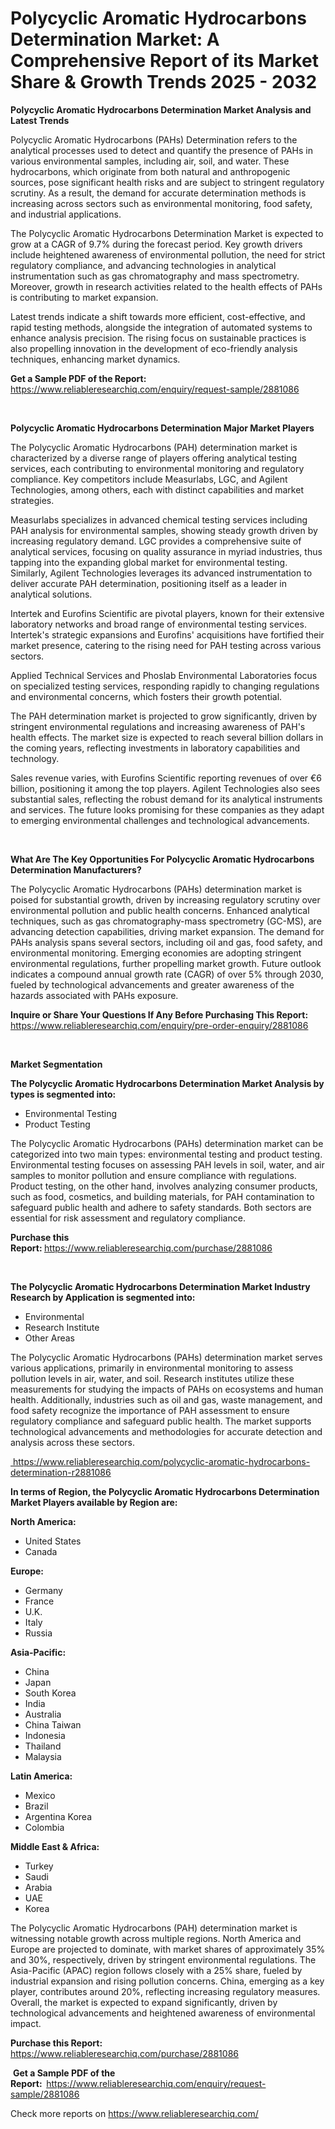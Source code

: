 <p><h1>Polycyclic Aromatic Hydrocarbons Determination Market: A Comprehensive Report of its Market Share & Growth Trends 2025 - 2032</h1></p><p><strong>Polycyclic Aromatic Hydrocarbons Determination Market Analysis and Latest Trends</strong></p>
<p><p>Polycyclic Aromatic Hydrocarbons (PAHs) Determination refers to the analytical processes used to detect and quantify the presence of PAHs in various environmental samples, including air, soil, and water. These hydrocarbons, which originate from both natural and anthropogenic sources, pose significant health risks and are subject to stringent regulatory scrutiny. As a result, the demand for accurate determination methods is increasing across sectors such as environmental monitoring, food safety, and industrial applications.</p><p>The Polycyclic Aromatic Hydrocarbons Determination Market is expected to grow at a CAGR of 9.7% during the forecast period. Key growth drivers include heightened awareness of environmental pollution, the need for strict regulatory compliance, and advancing technologies in analytical instrumentation such as gas chromatography and mass spectrometry. Moreover, growth in research activities related to the health effects of PAHs is contributing to market expansion. </p><p>Latest trends indicate a shift towards more efficient, cost-effective, and rapid testing methods, alongside the integration of automated systems to enhance analysis precision. The rising focus on sustainable practices is also propelling innovation in the development of eco-friendly analysis techniques, enhancing market dynamics.</p></p>
<p><strong>Get a Sample PDF of the Report:&nbsp;</strong> <a href="https://www.reliableresearchiq.com/enquiry/request-sample/2881086?utm_campaign=2756&utm_medium=2&utm_source=Github&utm_content=ia&utm_term=12032025&utm_id=polycyclic-aromatic-hydrocarbons-determination">https://www.reliableresearchiq.com/enquiry/request-sample/2881086</a></p>
<p>&nbsp;</p>
<p><strong>Polycyclic Aromatic Hydrocarbons Determination Major Market Players</strong></p>
<p><p>The Polycyclic Aromatic Hydrocarbons (PAH) determination market is characterized by a diverse range of players offering analytical testing services, each contributing to environmental monitoring and regulatory compliance. Key competitors include Measurlabs, LGC, and Agilent Technologies, among others, each with distinct capabilities and market strategies.</p><p>Measurlabs specializes in advanced chemical testing services including PAH analysis for environmental samples, showing steady growth driven by increasing regulatory demand. LGC provides a comprehensive suite of analytical services, focusing on quality assurance in myriad industries, thus tapping into the expanding global market for environmental testing. Similarly, Agilent Technologies leverages its advanced instrumentation to deliver accurate PAH determination, positioning itself as a leader in analytical solutions.</p><p>Intertek and Eurofins Scientific are pivotal players, known for their extensive laboratory networks and broad range of environmental testing services. Intertek's strategic expansions and Eurofins' acquisitions have fortified their market presence, catering to the rising need for PAH testing across various sectors.</p><p>Applied Technical Services and Phoslab Environmental Laboratories focus on specialized testing services, responding rapidly to changing regulations and environmental concerns, which fosters their growth potential.</p><p>The PAH determination market is projected to grow significantly, driven by stringent environmental regulations and increasing awareness of PAH's health effects. The market size is expected to reach several billion dollars in the coming years, reflecting investments in laboratory capabilities and technology.</p><p>Sales revenue varies, with Eurofins Scientific reporting revenues of over €6 billion, positioning it among the top players. Agilent Technologies also sees substantial sales, reflecting the robust demand for its analytical instruments and services. The future looks promising for these companies as they adapt to emerging environmental challenges and technological advancements.</p></p>
<p>&nbsp;</p>
<p><strong>What Are The Key Opportunities For Polycyclic Aromatic Hydrocarbons Determination Manufacturers?</strong></p>
<p><p>The Polycyclic Aromatic Hydrocarbons (PAHs) determination market is poised for substantial growth, driven by increasing regulatory scrutiny over environmental pollution and public health concerns. Enhanced analytical techniques, such as gas chromatography-mass spectrometry (GC-MS), are advancing detection capabilities, driving market expansion. The demand for PAHs analysis spans several sectors, including oil and gas, food safety, and environmental monitoring. Emerging economies are adopting stringent environmental regulations, further propelling market growth. Future outlook indicates a compound annual growth rate (CAGR) of over 5% through 2030, fueled by technological advancements and greater awareness of the hazards associated with PAHs exposure.</p></p>
<p><strong>Inquire or Share Your Questions If Any Before Purchasing This Report:</strong> <a href="https://www.reliableresearchiq.com/enquiry/pre-order-enquiry/2881086?utm_campaign=2756&utm_medium=2&utm_source=Github&utm_content=ia&utm_term=12032025&utm_id=polycyclic-aromatic-hydrocarbons-determination">https://www.reliableresearchiq.com/enquiry/pre-order-enquiry/2881086</a></p>
<p>&nbsp;</p>
<p><strong>Market Segmentation</strong></p>
<p><strong>The Polycyclic Aromatic Hydrocarbons Determination Market Analysis by types is segmented into:</strong></p>
<p><ul><li>Environmental Testing</li><li>Product Testing</li></ul></p>
<p><p>The Polycyclic Aromatic Hydrocarbons (PAHs) determination market can be categorized into two main types: environmental testing and product testing. Environmental testing focuses on assessing PAH levels in soil, water, and air samples to monitor pollution and ensure compliance with regulations. Product testing, on the other hand, involves analyzing consumer products, such as food, cosmetics, and building materials, for PAH contamination to safeguard public health and adhere to safety standards. Both sectors are essential for risk assessment and regulatory compliance.</p></p>
<p><strong>Purchase this Report:&nbsp;</strong><a href="https://www.reliableresearchiq.com/purchase/2881086?utm_campaign=2756&utm_medium=2&utm_source=Github&utm_content=ia&utm_term=12032025&utm_id=polycyclic-aromatic-hydrocarbons-determination">https://www.reliableresearchiq.com/purchase/2881086</a></p>
<p>&nbsp;</p>
<p><strong>The Polycyclic Aromatic Hydrocarbons Determination Market Industry Research by Application is segmented into:</strong></p>
<p><ul><li>Environmental</li><li>Research Institute</li><li>Other Areas</li></ul></p>
<p><p>The Polycyclic Aromatic Hydrocarbons (PAHs) determination market serves various applications, primarily in environmental monitoring to assess pollution levels in air, water, and soil. Research institutes utilize these measurements for studying the impacts of PAHs on ecosystems and human health. Additionally, industries such as oil and gas, waste management, and food safety recognize the importance of PAH assessment to ensure regulatory compliance and safeguard public health. The market supports technological advancements and methodologies for accurate detection and analysis across these sectors.</p></p>
<p><a href="https://www.reliableresearchiq.com/polycyclic-aromatic-hydrocarbons-determination-r2881086?utm_campaign=2756&utm_medium=2&utm_source=Github&utm_content=ia&utm_term=12032025&utm_id=polycyclic-aromatic-hydrocarbons-determination">&nbsp;https://www.reliableresearchiq.com/polycyclic-aromatic-hydrocarbons-determination-r2881086</a></p>
<p><strong>In terms of Region, the Polycyclic Aromatic Hydrocarbons Determination Market Players available by Region are:</strong></p>
<p>
    <p> <strong> North America: </strong>
        <ul>
            <li>United States</li>
            <li>Canada</li>
        </ul>
        </p> 
    <p> <strong> Europe: </strong>
        <ul>
            <li>Germany</li>
            <li>France</li>
            <li>U.K.</li>
            <li>Italy</li>
            <li>Russia</li>
        </ul>
        </p> 
    <p> <strong> Asia-Pacific: </strong>
        <ul>
            <li>China</li>
            <li>Japan</li>
            <li>South Korea</li>
            <li>India</li>
            <li>Australia</li>
            <li>China Taiwan</li>
            <li>Indonesia</li>
            <li>Thailand</li>
            <li>Malaysia</li>
        </ul>
        </p> 
    <p> <strong> Latin America: </strong>
        <ul>
            <li>Mexico</li>
            <li>Brazil</li>
            <li>Argentina Korea</li>
            <li>Colombia</li>
        </ul>
        </p> 
    <p> <strong> Middle East & Africa: </strong>
        <ul>
            <li>Turkey</li>
            <li>Saudi</li>
            <li>Arabia</li>
            <li>UAE</li>
            <li>Korea</li>
        </ul>
    </p>
    </p>
<p><p>The Polycyclic Aromatic Hydrocarbons (PAH) determination market is witnessing notable growth across multiple regions. North America and Europe are projected to dominate, with market shares of approximately 35% and 30%, respectively, driven by stringent environmental regulations. The Asia-Pacific (APAC) region follows closely with a 25% share, fueled by industrial expansion and rising pollution concerns. China, emerging as a key player, contributes around 20%, reflecting increasing regulatory measures. Overall, the market is expected to expand significantly, driven by technological advancements and heightened awareness of environmental impact.</p></p>
<p><strong>Purchase this Report: </strong><a href="https://www.reliableresearchiq.com/purchase/2881086?utm_campaign=2756&utm_medium=2&utm_source=Github&utm_content=ia&utm_term=12032025&utm_id=polycyclic-aromatic-hydrocarbons-determination">https://www.reliableresearchiq.com/purchase/2881086</a></p>
<p>&nbsp;<strong>Get a Sample PDF of the Report:&nbsp;&nbsp;</strong><a href="https://www.reliableresearchiq.com/enquiry/request-sample/2881086?utm_campaign=2756&utm_medium=2&utm_source=Github&utm_content=ia&utm_term=12032025&utm_id=polycyclic-aromatic-hydrocarbons-determination">https://www.reliableresearchiq.com/enquiry/request-sample/2881086</a></p>
<p><strong></strong></p>
<p>Check more reports on <a href="https://www.reliableresearchiq.com/?utm_campaign=2756&utm_medium=2&utm_source=Github&utm_content=ia&utm_term=12032025&utm_id=polycyclic-aromatic-hydrocarbons-determination">https://www.reliableresearchiq.com/</a></p>